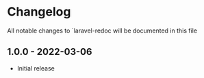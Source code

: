 # Changelog

All notable changes to `laravel-redoc will be documented in this file

## 1.0.0 - 2022-03-06

- Initial release
